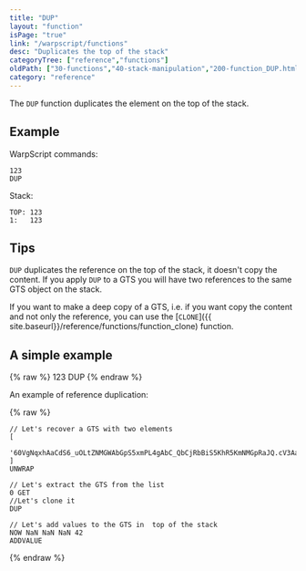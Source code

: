 ```yaml
---
title: "DUP"
layout: "function"
isPage: "true"
link: "/warpscript/functions"
desc: "Duplicates the top of the stack"
categoryTree: ["reference","functions"]
oldPath: ["30-functions","40-stack-manipulation","200-function_DUP.html.md"]
category: "reference"
---
```



The `DUP` function duplicates the element on the top of the stack.


## Example ##

WarpScript commands:

    123
    DUP


Stack:


    TOP: 123
    1:   123

## Tips ##

`DUP` duplicates the reference on the top of the stack, it doesn't copy the content.
If you apply `DUP` to a GTS you will have two references to the same GTS object on the stack.

If you want to make a deep copy of a GTS, i.e. if you want copy the content and
not only the reference, you can use the [`CLONE`]({{ site.baseurl}}/reference/functions/function_clone) function.

## A simple example ##

{% raw %}
<warp10-warpscript-widget backend="{{backend}}"  exec-endpoint="{{execEndpoint}}">123
DUP
</warp10-warpscript-widget>
{% endraw %}

An example of reference duplication:

{% raw %}
<warp10-warpscript-widget backend="{{backend}}"  exec-endpoint="{{execEndpoint}}">

    // Let's recover a GTS with two elements
    [
      '60VgNqxhAaCdS6_uOLtZNMGWAbGpS5xmPL4gAbC_QbCjRbBiS5KhR5KmNMGpRaJQ.cV3Aa4kR.WZQqBiO54oNFWnOLtnQr88O.7kBGQisxjnVyLaxkgLbUEd_RTgYDIS.Gg..4N.51sUXkV.........9q4VTOy_oyz.s52Pk..17jxbnv4oBEJt.kGb.MEwlSNT....4YkG..''
    ]
    UNWRAP

    // Let's extract the GTS from the list
    0 GET
    //Let's clone it
    DUP

    // Let's add values to the GTS in  top of the stack
    NOW NaN NaN NaN 42
    ADDVALUE

</warp10-warpscript-widget>
{% endraw %}
